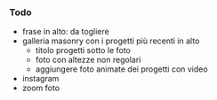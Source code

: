 ### Todo
- frase in alto: da togliere
- galleria masonry con i progetti più recenti in alto
    - titolo progetti sotto le foto
    - foto con altezze non regolari
    - aggiungere foto animate dei progetti con video
- instagram
- zoom foto
